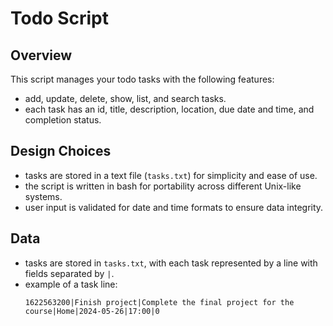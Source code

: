 # Todo Script
## Overview
This script manages your todo tasks with the following features:
- add, update, delete, show, list, and search tasks.
- each task has an id, title, description, location, due date and time, and completion status.

## Design Choices
- tasks are stored in a text file (`tasks.txt`) for simplicity and ease of use.
- the script is written in bash for portability across different Unix-like systems.
- user input is validated for date and time formats to ensure data integrity.

## Data
- tasks are stored in `tasks.txt`, with each task represented by a line with fields separated by `|`.
- example of a task line:
  ```plaintext
  1622563200|Finish project|Complete the final project for the course|Home|2024-05-26|17:00|0
